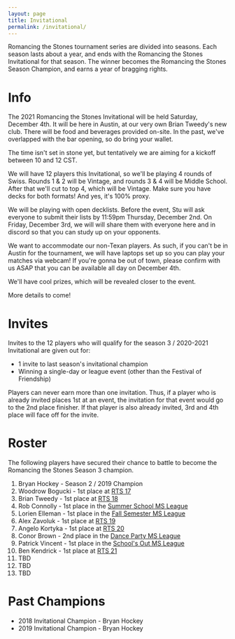 ```yaml
---
layout: page
title: Invitational
permalink: /invitational/
---
```


Romancing the Stones tournament series are divided into seasons. Each season lasts about
a year, and ends with the Romancing the Stones Invitational for that season. The winner
becomes the Romancing the Stones Season Champion, and earns a year of bragging rights.

# Info

The 2021 Romancing the Stones Invitational will be held Saturday, December 4th. It will
be here in Austin, at our very own Brian Tweedy's new club. There will be food and
beverages provided on-site. In the past, we've overlapped with the bar opening, so do
bring your wallet.

The time isn't set in stone yet, but tentatively we are aiming for a kickoff between
10 and 12 CST.

We will have 12 players this Invitational, so we'll be playing 4 rounds of Swiss.
Rounds 1 & 2 will be Vintage, and rounds 3 & 4 will be Middle School.
After that we'll cut to top 4, which will be Vintage. Make sure you have decks for
both formats! And yes, it's 100% proxy.

We will be playing with open decklists. Before the event, Stu will ask everyone to
submit their lists by 11:59pm Thursday, December 2nd. On Friday, December 3rd, we will
will share them with everyone here and in discord so that you can study up on your
opponents.

We want to accommodate our non-Texan players. As such, if you can't be in Austin for the
tournament, we will have laptops set up so you can play your matches via webcam! If you're
gonna be out of town, please confirm with us ASAP that you can be available all day on
December 4th.

We'll have cool prizes, which will be revealed closer to the event.

More details to come!

# Invites

Invites to the 12 players who will qualify for the season 3 / 2020-2021 Invitational
are given out for:

* 1 invite to last season's invitational champion
* Winning a single-day or league event (other than the Festival of Friendship)

Players can never earn more than one invitation. Thus, if a player who is already
invited places 1st at an event, the invitation for that event would go to the 2nd place
finisher. If that player is also already invited, 3rd and 4th place will face off for
the invite.

# Roster

The following players have secured their chance to battle to become the Romancing the
Stones Season 3 champion.

1. Bryan Hockey - Season 2 / 2019 Champion
2. Woodrow Bogucki - 1st place at [RTS 17](/results/2020-01-12)
3. Brian Tweedy - 1st place at [RTS 18](/results/2020-02-29)
3. Rob Connolly - 1st place in the [Summer School MS League](/results/2020-07-24)
4. Lorien Elleman - 1st place in the [Fall Semester MS League](/results/2020-11-02)
5. Alex Zavoluk - 1st place at [RTS 19](/results/2020-11-14)
6. Angelo Kortyka - 1st place at [RTS 20](/results/2021-02-06)
7. Conor Brown - 2nd place in the [Dance Party MS League](/results/2021-02-22)
8. Patrick Vincent - 1st place in the [School's Out MS League](/results/2021-04-26)
9. Ben Kendrick - 1st place at [RTS 21](/results/2020-06-19)
10. TBD
11. TBD
12. TBD

# Past Champions

* 2018 Invitational Champion - Bryan Hockey
* 2019 Invitational Champion - Bryan Hockey
